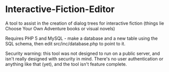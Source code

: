 Interactive-Fiction-Editor
==========================

A tool to assist in the creation of dialog trees for interactive fiction (things lie Choose Your Own Adventure books or visual novels)

Requires PHP 5 and MySQL - make a database and a new table using the SQL schema, then edit src/inc/database.php to point to it.

Security warning: this tool was not designed to run on a public server, and isn't really designed with security in mind. There's no user authentication or anything like that (yet), and the tool isn't feature complete.
